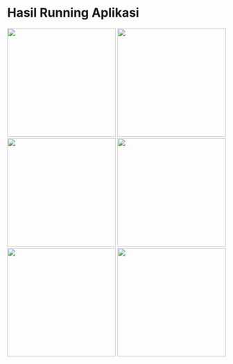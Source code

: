 # Hasil Running Aplikasi
<img src="https://github.com/user-attachments/assets/8123f97e-1819-428f-86a8-b830230eb0af" width="250"/>
<img src="https://github.com/user-attachments/assets/1d787c4d-2e9e-49f2-84ed-55158671b646" width="250"/>
<img src="https://github.com/user-attachments/assets/27d05022-7025-4794-b317-666cc45d7d4e" width="250"/>
<img src="https://github.com/user-attachments/assets/694b90b7-3d69-494c-a583-14658e211fc0" width="250"/>
<img src="https://github.com/user-attachments/assets/294e7b60-fe88-45e2-bd6c-cf7d3d627a10" width="250"/>
<img src="https://github.com/user-attachments/assets/f15319bc-8e43-43b5-8bfa-5e4d3016de4e" width="250"/>
